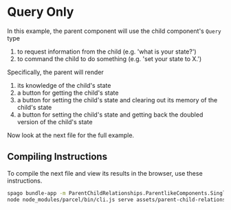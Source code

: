 # Query Only

In this example, the parent component will use the child component's `Query` type
1. to request information from the child (e.g. 'what is your state?')
2. to command the child to do something (e.g. 'set your state to X.')

Specifically, the parent will render
1. its knowledge of the child's state
2. a button for getting the child's state
3. a button for setting the child's state and clearing out its memory of the child's state
4. a button for setting the child's state and getting back the doubled version of the child's state

Now look at the next file for the full example.

## Compiling Instructions

To compile the next file and view its results in the browser, use these instructions.

```bash
spago bundle-app -m ParentChildRelationships.ParentlikeComponents.SingleChild.QueryOnly -t assets/parent-child-relationships/parentlike-components/single-child/parent-query-only.js
node node_modules/parcel/bin/cli.js serve assets/parent-child-relationships/parentlike-components/single-child/parent-query-only.html -o parent-query-only--parcelified.html --open
```
